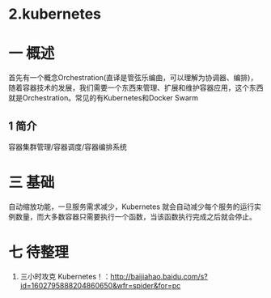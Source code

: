 # 2.kubernetes

# 一 概述
首先有一个概念Orchestration(直译是管弦乐编曲，可以理解为协调器、编排)，随着容器技术的发展，我们需要一个东西来管理、扩展和维护容器应用，这个东西就是Orchestration。常见的有Kubernetes和Docker Swarm

## 1 简介
容器集群管理/容器调度/容器编排系统

# 三 基础
自动缩放功能，一旦服务需求减少，Kubernetes 就会自动减少每个服务的运行实例数量，而大多数容器只需要执行一个函数，当该函数执行完成之后就会停止。

# 七 待整理
1. 三小时攻克 Kubernetes！：http://baijiahao.baidu.com/s?id=1602795888204860650&wfr=spider&for=pc